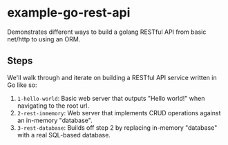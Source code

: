 # example-go-rest-api
Demonstrates different ways to build a golang RESTful API from basic net/http to using an ORM.

## Steps

We'll walk through and iterate on building a RESTful API service written in Go like so:
1. `1-hello-world`: Basic web server that outputs "Hello world!" when navigating to the root url.
2. `2-rest-inmemory`: Web server that implements CRUD operations against an in-memory "database".
3. `3-rest-database`: Builds off step 2 by replacing in-memory "database" with a real SQL-based database.
